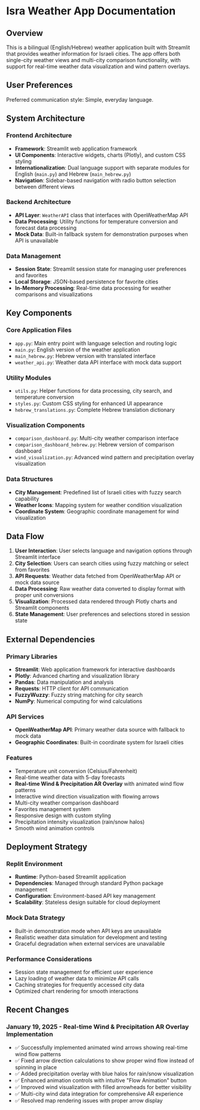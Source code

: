 # Isra Weather App Documentation

## Overview

This is a bilingual (English/Hebrew) weather application built with Streamlit that provides weather information for Israeli cities. The app offers both single-city weather views and multi-city comparison functionality, with support for real-time weather data visualization and wind pattern overlays.

## User Preferences

Preferred communication style: Simple, everyday language.

## System Architecture

### Frontend Architecture
- **Framework**: Streamlit web application framework
- **UI Components**: Interactive widgets, charts (Plotly), and custom CSS styling
- **Internationalization**: Dual language support with separate modules for English (`main.py`) and Hebrew (`main_hebrew.py`)
- **Navigation**: Sidebar-based navigation with radio button selection between different views

### Backend Architecture
- **API Layer**: `WeatherAPI` class that interfaces with OpenWeatherMap API
- **Data Processing**: Utility functions for temperature conversion and forecast data processing
- **Mock Data**: Built-in fallback system for demonstration purposes when API is unavailable

### Data Management
- **Session State**: Streamlit session state for managing user preferences and favorites
- **Local Storage**: JSON-based persistence for favorite cities
- **In-Memory Processing**: Real-time data processing for weather comparisons and visualizations

## Key Components

### Core Application Files
- `app.py`: Main entry point with language selection and routing logic
- `main.py`: English version of the weather application
- `main_hebrew.py`: Hebrew version with translated interface
- `weather_api.py`: Weather data API interface with mock data support

### Utility Modules
- `utils.py`: Helper functions for data processing, city search, and temperature conversion
- `styles.py`: Custom CSS styling for enhanced UI appearance
- `hebrew_translations.py`: Complete Hebrew translation dictionary

### Visualization Components
- `comparison_dashboard.py`: Multi-city weather comparison interface
- `comparison_dashboard_hebrew.py`: Hebrew version of comparison dashboard
- `wind_visualization.py`: Advanced wind pattern and precipitation overlay visualization

### Data Structures
- **City Management**: Predefined list of Israeli cities with fuzzy search capability
- **Weather Icons**: Mapping system for weather condition visualization
- **Coordinate System**: Geographic coordinate management for wind visualization

## Data Flow

1. **User Interaction**: User selects language and navigation options through Streamlit interface
2. **City Selection**: Users can search cities using fuzzy matching or select from favorites
3. **API Requests**: Weather data fetched from OpenWeatherMap API or mock data source
4. **Data Processing**: Raw weather data converted to display format with proper unit conversions
5. **Visualization**: Processed data rendered through Plotly charts and Streamlit components
6. **State Management**: User preferences and selections stored in session state

## External Dependencies

### Primary Libraries
- **Streamlit**: Web application framework for interactive dashboards
- **Plotly**: Advanced charting and visualization library
- **Pandas**: Data manipulation and analysis
- **Requests**: HTTP client for API communication
- **FuzzyWuzzy**: Fuzzy string matching for city search
- **NumPy**: Numerical computing for wind calculations

### API Services
- **OpenWeatherMap API**: Primary weather data source with fallback to mock data
- **Geographic Coordinates**: Built-in coordinate system for Israeli cities

### Features
- Temperature unit conversion (Celsius/Fahrenheit)
- Real-time weather data with 5-day forecasts
- **Real-time Wind & Precipitation AR Overlay** with animated wind flow patterns
- Interactive wind direction visualization with flowing arrows
- Multi-city weather comparison dashboard
- Favorites management system
- Responsive design with custom styling
- Precipitation intensity visualization (rain/snow halos)
- Smooth wind animation controls

## Deployment Strategy

### Replit Environment
- **Runtime**: Python-based Streamlit application
- **Dependencies**: Managed through standard Python package management
- **Configuration**: Environment-based API key management
- **Scalability**: Stateless design suitable for cloud deployment

### Mock Data Strategy
- Built-in demonstration mode when API keys are unavailable
- Realistic weather data simulation for development and testing
- Graceful degradation when external services are unavailable

### Performance Considerations
- Session state management for efficient user experience
- Lazy loading of weather data to minimize API calls
- Caching strategies for frequently accessed city data
- Optimized chart rendering for smooth interactions

## Recent Changes

### January 19, 2025 - Real-time Wind & Precipitation AR Overlay Implementation
- ✅ Successfully implemented animated wind arrows showing real-time wind flow patterns
- ✅ Fixed arrow direction calculations to show proper wind flow instead of spinning in place
- ✅ Added precipitation overlay with blue halos for rain/snow visualization
- ✅ Enhanced animation controls with intuitive "Flow Animation" button
- ✅ Improved wind visualization with filled arrowheads for better visibility
- ✅ Multi-city wind data integration for comprehensive AR experience
- ✅ Resolved map rendering issues with proper arrow display